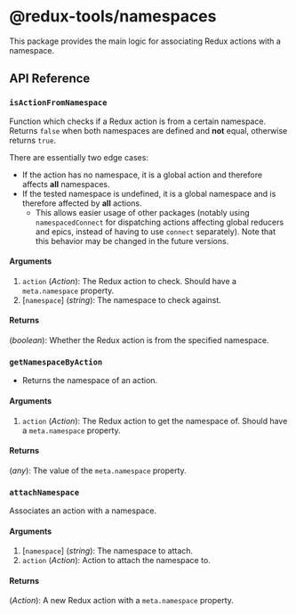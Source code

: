 # @redux-tools/namespaces

This package provides the main logic for associating Redux actions with a namespace.

## API Reference

### `isActionFromNamespace`

Function which checks if a Redux action is from a certain namespace. Returns `false` when both namespaces are defined and **not** equal, otherwise returns `true`.

There are essentially two edge cases:

- If the action has no namespace, it is a global action and therefore affects **all** namespaces.
- If the tested namespace is undefined, it is a global namespace and is therefore affected by **all** actions.
  - This allows easier usage of other packages (notably using `namespacedConnect` for dispatching actions affecting global reducers and epics, instead of having to use `connect` separately). Note that this behavior may be changed in the future versions.

#### Arguments

1. `action` (_Action_): The Redux action to check. Should have a `meta.namespace` property.
2. [`namespace`] \(_string_): The namespace to check against.

#### Returns

(_boolean_): Whether the Redux action is from the specified namespace.

### `getNamespaceByAction`

- Returns the namespace of an action.

#### Arguments

1. `action` (_Action_): The Redux action to get the namespace of. Should have a `meta.namespace` property.

#### Returns

(_any_): The value of the `meta.namespace` property.

### `attachNamespace`

Associates an action with a namespace.

#### Arguments

1. [`namespace`] \(_string_): The namespace to attach.
2. `action` (_Action_): Action to attach the namespace to.

#### Returns

(_Action_): A new Redux action with a `meta.namespace` property.
